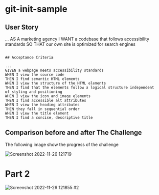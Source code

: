 # git-init-sample


## User Story

...
AS A marketing agency
I WANT a codebase that follows accessibility standards
SO THAT our own site is optimized for search engines
```

## Acceptance Criteria

...
GIVEN a webpage meets accessibility standards
WHEN I view the source code
THEN I find semantic HTML elements
WHEN I view the structure of the HTML elements
THEN I find that the elements follow a logical structure independent of styling and positioning
WHEN I view the icon and image elements
THEN I find accessible alt attributes
WHEN I view the heading attributes
THEN they fall in sequential order
WHEN I view the title element
THEN I find a concise, descriptive title
```

## Comparison before and after The Challenge

The following image show the progress of the challenge

![Screenshot 2022-11-26 121719](https://user-images.githubusercontent.com/115826735/204144521-75a9ff78-9c2b-441f-986e-118edc498c3a.jpg)

# Part 2

![Screenshot 2022-11-26 121855 #2](https://user-images.githubusercontent.com/115826735/204144646-3f3cbdaf-8a8a-4ac4-953b-40927ce68408.jpg)
